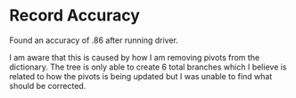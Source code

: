 
# Record Accuracy
Found an accuracy of .86 after running driver.

I am aware that this is caused by how I am removing pivots from the dictionary.  The tree is only able to create 6 total branches which I believe is related to how the pivots is being updated but I was unable to find what should be corrected.